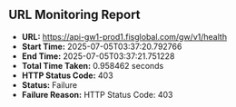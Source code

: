 ## URL Monitoring Report

- **URL:** https://api-gw1-prod1.fisglobal.com/gw/v1/health
- **Start Time:** 2025-07-05T03:37:20.792766
- **End Time:** 2025-07-05T03:37:21.751228
- **Total Time Taken:** 0.958462 seconds
- **HTTP Status Code:** 403
- **Status:** Failure
- **Failure Reason:** HTTP Status Code: 403
